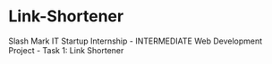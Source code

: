 # Link-Shortener
Slash Mark IT Startup Internship - INTERMEDIATE Web Development Project - Task 1: Link Shortener

